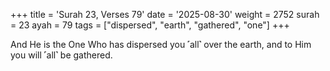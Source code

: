 +++
title = 'Surah 23, Verses 79'
date = '2025-08-30'
weight = 2752
surah = 23
ayah = 79
tags = ["dispersed", "earth", "gathered", "one"]
+++

And He is the One Who has dispersed you ˹all˺ over the earth, and to Him you will ˹all˺ be gathered.